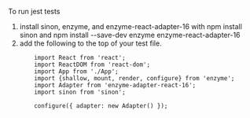 To run jest tests

1. install sinon, enzyme, and enzyme-react-adapter-16 with npm install sinon and npm install --save-dev enzyme enzyme-react-adapter-16
2. add the following to the top of your test file.
      ```
          import React from 'react';
          import ReactDOM from 'react-dom';
          import App from './App';
          import {shallow, mount, render, configure} from 'enzyme';
          import Adapter from 'enzyme-adapter-react-16';
          import sinon from 'sinon';

          configure({ adapter: new Adapter() });
     ```
